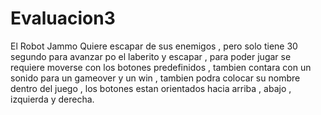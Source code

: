 # Evaluacion3
El Robot Jammo Quiere escapar de sus enemigos , pero solo tiene 30 segundo para avanzar po el laberito y escapar , para poder jugar se requiere moverse con los botones predefinidos , tambien contara con un sonido para un gameover y un win , tambien podra colocar su nombre dentro del juego , los botones estan orientados hacia arriba , abajo , izquierda y derecha.
